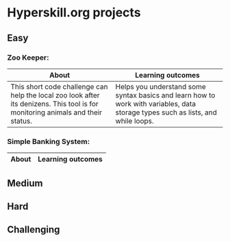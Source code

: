# Hyperskill.org projects

## Easy

### Zoo Keeper:

|About |Learning outcomes |
|------|------------------|
|This short code challenge can help the local zoo look after its denizens. This tool is for monitoring animals and their status.|Helps you understand some syntax basics and learn how to work with variables, data storage types such as lists, and while loops.|

### Simple Banking System:
|About |Learning outcomes |
|------|------------------|



## Medium


## Hard


## Challenging


